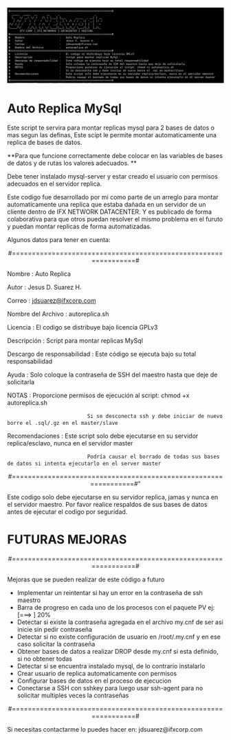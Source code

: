 <p align="center">
   <img src="https://github.com/jesussuarz/Auto-Replica-MySql/raw/main/img_start.png">
</p>

# Auto Replica MySql

Este script te servira para montar replicas mysql para 2 bases de datos o mas segun las definas, Este scipt le permite montar automaticamente una replica de bases de datos.

**Para que funcione correctamente debe colocar en las variables de bases de datos y de rutas los valores adecuados. **

Debe tener instalado mysql-server y estar creado el usuario con permisos adecuados en el servidor replica.

Este codigo fue desarrollado por mi como parte de un arreglo para montar automaticamente una replica que estaba dañada en un servidor de un cliente dentro de IFX NETWORK DATACENTER. Y es publicado de forma colaborativa para que otros puedan resolver el mismo problema en el furuto y puedan montar replicas de forma automatizadas.

Algunos datos para tener en cuenta:
<p align="center">
#================================================================#
</p>

Nombre : Auto Replica

Autor : Jesus D. Suarez H.

Correo : jdsuarez@ifxcorp.com

Nombre del Archivo : autoreplica.sh

Licencia : El codigo se distribuye bajo licencia GPLv3

Descripción : Script para montar replicas MySql

Descargo de responsabilidad : Este código se ejecuta bajo su total responsabilidad

Ayuda : Solo coloque la contraseña de SSH del maestro hasta que deje de solicitarla

NOTAS : Proporcione permisos de ejecución al script: chmod +x autoreplica.sh

                              Si se desconecta ssh y debe iniciar de nuevo borre el .sql/.gz en el master/slave

Recomendaciones : Este script solo debe ejecutarse en su servidor replica/esclavo, nunca en el servidor master

                              Podría causar el borrado de todas sus bases de datos si intenta ejecutarlo en el server master
<p align="center">
#================================================================#"
</p>
Este codigo solo debe ejecutarse en su servidor replica, jamas y nunca en el servidor maestro. Por favor realice respaldos de sus bases de datos antes de ejecutar el codigo por seguridad.

# FUTURAS MEJORAS
<p align="center">
#================================================================#
</p>
Mejoras que se pueden realizar de este código a futuro
<ul><li>
Implementar un reintentar si hay un error en la contraseña de ssh maestro
</li><li>
Barra de progreso en cada uno de los procesos con el paquete PV ej: [===> ] 20%
</li><li>
Detectar si existe la contraseña agregada en el archivo my.cnf de ser asi inicie sin pedir contraseña
</li><li>
Detectar si no existe configuración de usuario en /root/.my.cnf y en ese caso solicitar la contraseña
</li><li>
Obtener bases de datos a realizar DROP desde my.cnf si esta definido, si no obtener todas
</li><li>
Detectar si se encuentra instalado mysql, de lo contrario instalarlo
</li><li>
Crear usuario de replica automaticamente con permisos
</li><li>
Configurar bases de datos en el proceso de ejecucion
</li><li>
Conectarse a SSH con sshkey para luego usar ssh-agent para no solicitar multiples veces la contraseñas
  </li> </ul>
<p align="center">
#================================================================#
</p>
Si necesitas contactarme lo puedes hacer en: jdsuarez@ifxcorp.com
